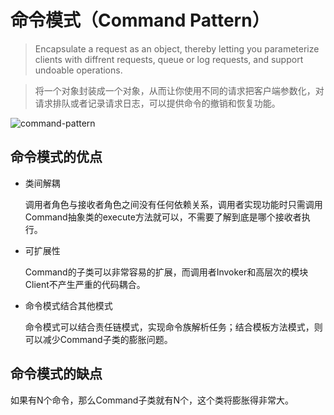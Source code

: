 # 命令模式（Command Pattern）

> Encapsulate a request as an object, thereby letting you parameterize clients with diffrent requests, queue or log requests, and support undoable operations.

> 将一个对象封装成一个对象，从而让你使用不同的请求把客户端参数化，对请求排队或者记录请求日志，可以提供命令的撤销和恢复功能。

![command-pattern](command-pattern.svg)

## 命令模式的优点

* 类间解耦

    调用者角色与接收者角色之间没有任何依赖关系，调用者实现功能时只需调用Command抽象类的execute方法就可以，不需要了解到底是哪个接收者执行。

* 可扩展性

    Command的子类可以非常容易的扩展，而调用者Invoker和高层次的模块Client不产生严重的代码耦合。

* 命令模式结合其他模式

    命令模式可以结合责任链模式，实现命令族解析任务；结合模板方法模式，则可以减少Command子类的膨胀问题。

## 命令模式的缺点

如果有N个命令，那么Command子类就有N个，这个类将膨胀得非常大。
